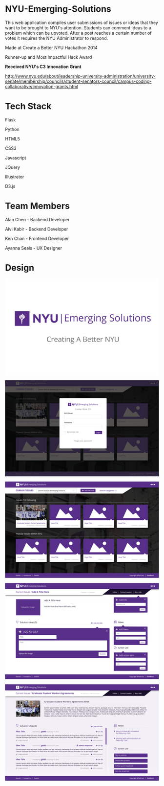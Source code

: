 NYU-Emerging-Solutions
======================
This web application compiles user submissions of issues or ideas that they want to be brought to NYU's attention.
Students can comment ideas to a problem which can be upvoted.
After a post reaches a certain number of votes it requires the NYU Administrator to respond.

Made at Create a Better NYU Hackathon 2014

Runner-up and Most Impactful Hack Award 

**Received NYU's C3 Innovation Grant**

http://www.nyu.edu/about/leadership-university-administration/university-senate/membership/councils/student-senators-council/campus-coding-collaborative/innovation-grants.html 


Tech Stack
=====
Flask

Python

HTML5

CSS3

Javascript

JQuery

Illustrator

D3.js

Team Members
============
Alan Chen - Backend Developer

Alvi Kabir - Backend Developer

Ken Chan - Frontend Developer

Ayanna Seals - UX Designer

Design
======

![Alt text](https://github.com/imAlan/NYU-Emerging-Solutions/blob/master/Mockups/Mockups-05.png "Emerging Solutions")

![Alt text](https://github.com/imAlan/NYU-Emerging-Solutions/blob/master/Mockups/Mockups-01.png "Sign In")

![Alt text](https://github.com/imAlan/NYU-Emerging-Solutions/blob/master/Mockups/Mockups-02.png "Gallery")

![Alt text](https://github.com/imAlan/NYU-Emerging-Solutions/blob/master/Mockups/Mockups-03.png "Post Issue or Idea")

![Alt text](https://github.com/imAlan/NYU-Emerging-Solutions/blob/master/Mockups/Mockups-04.png "Issue/Idea Description")
